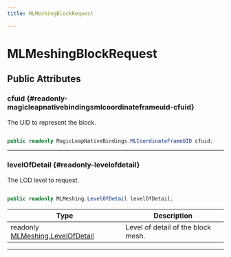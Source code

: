 ```yaml
---
title: MLMeshingBlockRequest

---
```


# MLMeshingBlockRequest










## Public Attributes

### cfuid {#readonly-magicleapnativebindingsmlcoordinateframeuid-cfuid}

The UID to represent the block. 

```csharp

public readonly MagicLeapNativeBindings.MLCoordinateFrameUID cfuid;

```






-----------

### levelOfDetail {#readonly-levelofdetail}

The LOD level to request. 

```csharp

public readonly MLMeshing.LevelOfDetail levelOfDetail;

```

| Type | Description  | 
|--|--|
| readonly [MLMeshing.LevelOfDetail](/versioned_docs/version-31-Aug-2023/unity-api/api/UnityEngine.XR.MagicLeap/MeshingSubsystem/Extensions/MLMeshing/UnityEngine.XR.MagicLeap.MeshingSubsystem.Extensions.MLMeshing.md#enums-levelofdetail) | Level of detail of the block mesh.  |





-----------


